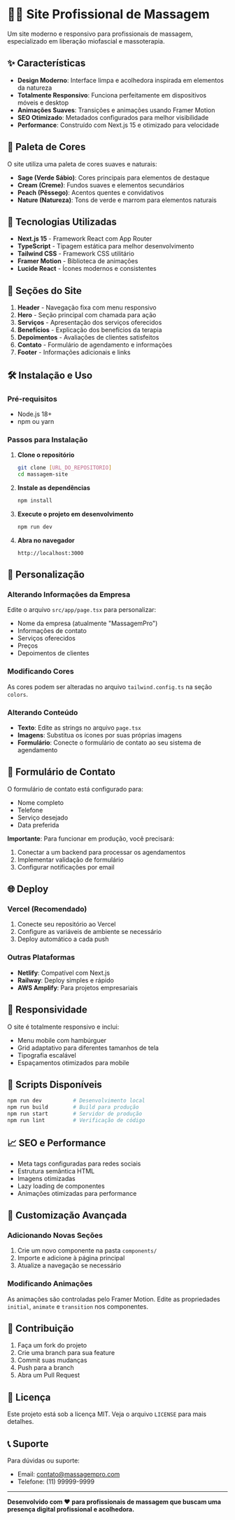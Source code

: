 # 🧘‍♀️ Site Profissional de Massagem

Um site moderno e responsivo para profissionais de massagem, especializado em liberação miofascial e massoterapia.

## ✨ Características

- **Design Moderno**: Interface limpa e acolhedora inspirada em elementos da natureza
- **Totalmente Responsivo**: Funciona perfeitamente em dispositivos móveis e desktop
- **Animações Suaves**: Transições e animações usando Framer Motion
- **SEO Otimizado**: Metadados configurados para melhor visibilidade
- **Performance**: Construído com Next.js 15 e otimizado para velocidade

## 🎨 Paleta de Cores

O site utiliza uma paleta de cores suaves e naturais:

- **Sage (Verde Sábio)**: Cores principais para elementos de destaque
- **Cream (Creme)**: Fundos suaves e elementos secundários
- **Peach (Pêssego)**: Acentos quentes e convidativos
- **Nature (Natureza)**: Tons de verde e marrom para elementos naturais

## 🚀 Tecnologias Utilizadas

- **Next.js 15** - Framework React com App Router
- **TypeScript** - Tipagem estática para melhor desenvolvimento
- **Tailwind CSS** - Framework CSS utilitário
- **Framer Motion** - Biblioteca de animações
- **Lucide React** - Ícones modernos e consistentes

## 📱 Seções do Site

1. **Header** - Navegação fixa com menu responsivo
2. **Hero** - Seção principal com chamada para ação
3. **Serviços** - Apresentação dos serviços oferecidos
4. **Benefícios** - Explicação dos benefícios da terapia
5. **Depoimentos** - Avaliações de clientes satisfeitos
6. **Contato** - Formulário de agendamento e informações
7. **Footer** - Informações adicionais e links

## 🛠️ Instalação e Uso

### Pré-requisitos

- Node.js 18+
- npm ou yarn

### Passos para Instalação

1. **Clone o repositório**

   ```bash
   git clone [URL_DO_REPOSITORIO]
   cd massagem-site
   ```

2. **Instale as dependências**

   ```bash
   npm install
   ```

3. **Execute o projeto em desenvolvimento**

   ```bash
   npm run dev
   ```

4. **Abra no navegador**
   ```
   http://localhost:3000
   ```

## 🎯 Personalização

### Alterando Informações da Empresa

Edite o arquivo `src/app/page.tsx` para personalizar:

- Nome da empresa (atualmente "MassagemPro")
- Informações de contato
- Serviços oferecidos
- Preços
- Depoimentos de clientes

### Modificando Cores

As cores podem ser alteradas no arquivo `tailwind.config.ts` na seção `colors`.

### Alterando Conteúdo

- **Texto**: Edite as strings no arquivo `page.tsx`
- **Imagens**: Substitua os ícones por suas próprias imagens
- **Formulário**: Conecte o formulário de contato ao seu sistema de agendamento

## 📧 Formulário de Contato

O formulário de contato está configurado para:

- Nome completo
- Telefone
- Serviço desejado
- Data preferida

**Importante**: Para funcionar em produção, você precisará:

1. Conectar a um backend para processar os agendamentos
2. Implementar validação de formulário
3. Configurar notificações por email

## 🌐 Deploy

### Vercel (Recomendado)

1. Conecte seu repositório ao Vercel
2. Configure as variáveis de ambiente se necessário
3. Deploy automático a cada push

### Outras Plataformas

- **Netlify**: Compatível com Next.js
- **Railway**: Deploy simples e rápido
- **AWS Amplify**: Para projetos empresariais

## 📱 Responsividade

O site é totalmente responsivo e inclui:

- Menu mobile com hambúrguer
- Grid adaptativo para diferentes tamanhos de tela
- Tipografia escalável
- Espaçamentos otimizados para mobile

## 🔧 Scripts Disponíveis

```bash
npm run dev          # Desenvolvimento local
npm run build        # Build para produção
npm run start        # Servidor de produção
npm run lint         # Verificação de código
```

## 📈 SEO e Performance

- Meta tags configuradas para redes sociais
- Estrutura semântica HTML
- Imagens otimizadas
- Lazy loading de componentes
- Animações otimizadas para performance

## 🎨 Customização Avançada

### Adicionando Novas Seções

1. Crie um novo componente na pasta `components/`
2. Importe e adicione à página principal
3. Atualize a navegação se necessário

### Modificando Animações

As animações são controladas pelo Framer Motion. Edite as propriedades `initial`, `animate` e `transition` nos componentes.

## 🤝 Contribuição

1. Faça um fork do projeto
2. Crie uma branch para sua feature
3. Commit suas mudanças
4. Push para a branch
5. Abra um Pull Request

## 📄 Licença

Este projeto está sob a licença MIT. Veja o arquivo `LICENSE` para mais detalhes.

## 📞 Suporte

Para dúvidas ou suporte:

- Email: contato@massagempro.com
- Telefone: (11) 99999-9999

---

**Desenvolvido com ❤️ para profissionais de massagem que buscam uma presença digital profissional e acolhedora.**
